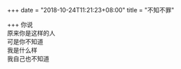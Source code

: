 +++
date = "2018-10-24T11:21:23+08:00"
title = "不知不罪"

+++
你说  
原来你是这样的人  
可是你不知道  
我是什么样  
我自己也不知道  